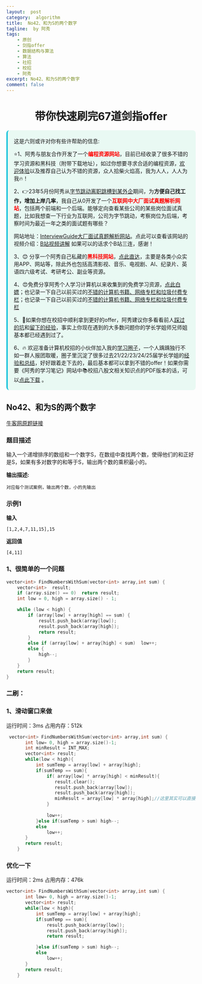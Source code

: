 ```yaml
---
layout:  post
category:  algorithm
title:  No42、和为S的两个数字
tagline:  by 阿秀
tags:
    - 原创
    - 剑指offer
    - 数据结构与算法
    - 算法
    - 社招
    - 校招
    - 阿秀
excerpt: No42、和为S的两个数字
comment: false
---
```


<h1 align="center">带你快速刷完67道剑指offer</h1>

<div style="border-color: #24C6DC;
            background-color: #e9f9f3;         
            margin: 1rem 0;
        padding: .25rem 1rem;
        border-left-width: .3rem;
        border-left-style: solid;
        border-radius: .5rem;
        color: inherit;">
  <p>这是六则或许对你有些许帮助的信息:</p>
<p>⭐️1、阿秀与朋友合作开发了一个<span style="font-weight:bold;color:red">编程资源网站</span>，目前已经收录了很多不错的学习资源和黑科技（附带下载地址），如过你想要寻求合适的编程资源，<a href="https://tools.interviewguide.cn/home" style="text-decoration: underline" target="_blank">欢迎体验</a>以及推荐自己认为不错的资源，众人拾柴火焰高，我为人人，人人为我🔥！</p>  <p>2、👉23年5月份阿秀从<a style="text-decoration: underline" href="https://mp.weixin.qq.com/s?__biz=Mzk0ODU4MzEzMw==&mid=2247512170&idx=1&sn=c4a04a383d2dfdece676b75f17224e78" target="_blank">字节跳动离职跳槽到某外企</a>期间，为<span style="font-weight:bold">方便自己找工作，增加上岸几率</span>，我自己从0开发了一个<span style="font-weight:bold;color:red">互联网中大厂面试真题解析网站</span>，包括两个前端和一个后端。能够定向查看某些公司的某些岗位面试真题，比如我想查一下行业为互联网，公司为字节跳动，考察岗位为后端，考察时间为最近一年之类的面试题有哪些？
<div align="center">
</div>网站地址：<a style="text-decoration: underline" href="https://top.interviewguide.cn/" target="_blank">InterviewGuide大厂面试真题解析网站</a>。点此可以查看该网站的视频介绍：<a style="text-decoration: underline" href="https://www.bilibili.com/video/BV1f94y1C7BL" target="_blank">B站视频讲解</a>   如果可以的话求个B站三连，感谢！
    </p>3、😊
    分享一个阿秀自己私藏的<span style="font-weight:bold;color:red">黑科技网站</span>，<a style="text-decoration: underline" href="https://hkjtz.cn/" target="_blank">点此直达</a>，主要是各类小众实用APP、网站等，除此外也包括高清影视、音乐、电视剧、AI、纪录片、英语四六级考试、考研考公、副业等资源。
  </p>
  <p>4、😍免费分享阿秀个人学习计算机以来收集到的免费学习资源，<a style="text-decoration: underline" href="/notes/07-resources/01-free/01-introduce.html" target="_blank">点此白嫖</a>；也记录一下自己以前买过的<a style="text-decoration: underline" href="/notes/07-resources/02-precious.html" target="_blank">不错的计算机书籍、网络专栏和垃圾付费专栏</a>；也记录一下自己以前买过的<a style="text-decoration: underline" href="/notes/07-resources/02-precious.html" target="_blank">不错的计算机书籍、网络专栏和垃圾付费专栏</a>
  </p>
  <p>5、🚀如果你想在校招中顺利拿到更好的offer，阿秀建议你多看看前人<a style="text-decoration: underline" href="https://www.yuque.com/tuobaaxiu/httmmc/npg1k81zeq4wfpyz" target="_blank">踩过的坑</a>和<a style="text-decoration: underline"  target="_blank" href="https://www.yuque.com/tuobaaxiu/httmmc/gge9ppd0mbu2d3dp">留下的经验</a>，事实上你现在遇到的大多数问题你的学长学姐师兄师姐基本都已经遇到过了。
  </p>
  <p>6、🔥 欢迎准备计算机校招的小伙伴加入我的<a  style="text-decoration: underline" href="https://www.yuque.com/tuobaaxiu/httmmc/xg0otqvc17wfx4u9" target="_blank">学习圈子</a>，一个人踽踽独行不如一群人报团取暖，圈子里沉淀了很多过去21/22/23/24/25届学长学姐的<a  style="text-decoration: underline" href="https://www.yuque.com/tuobaaxiu/httmmc/gge9ppd0mbu2d3dp" target="_blank">经验和总结</a>，好好跟着走下去的，最后基本都可以拿到不错的offer！</a>如果你需要《阿秀的学习笔记》网站中📚︎校招八股文相关知识点的PDF版本的话，可以<a style="text-decoration: underline" href="https://www.yuque.com/tuobaaxiu/httmmc/qs0yn66apvkzw0ps" target="_blank">点此下载</a> 。</p>   </div>



## **No42、和为S的两个数字**

<font style="font-weight:normal; color:#4169E1;text-decoration:underline;" target="_blank">[牛客网原题链接](https://www.nowcoder.com/practice/390da4f7a00f44bea7c2f3d19491311b?tpId=13&&tqId=11195&rp=1&ru=/ta/coding-interviews&qru=/ta/coding-interviews/question-ranking)</font>

### **题目描述**

输入一个递增排序的数组和一个数字S，在数组中查找两个数，使得他们的和正好是S，如果有多对数字的和等于S，输出两个数的乘积最小的。

**输出描述:**

```
对应每个测试案例，输出两个数，小的先输出
```

### **示例1**

**输入**

~~~
[1,2,4,7,11,15],15
~~~
**返回值**

~~~
[4,11]
~~~



### **1、很简单的一个问题**

~~~cpp
vector<int> FindNumbersWithSum(vector<int> array,int sum) {        
    vector<int>  result;
    if (array.size() == 0)  return result;
    int low = 0, high = array.size() - 1;

    while (low < high) {
        if (array[low] + array[high] == sum) {
            result.push_back(array[low]);
            result.push_back(array[high]);
            return result;
        }
        else if (array[low] + array[high] < sum)  low++;
        else {
            high--;
        }
    }
    return result;
}
~~~



### **二刷：**

### **1、滑动窗口来做**

运行时间：3ms  占用内存：512k

~~~cpp
 vector<int> FindNumbersWithSum(vector<int> array,int sum) {
       int low= 0, high = array.size()-1;
       int minResult = INT_MAX;
       vector<int> result;
       while(low < high){
           int sumTemp = array[low] + array[high];
           if(sumTemp == sum){
               if( array[low] * array[high] < minResult){
                  result.clear();
                  result.push_back(array[low]);
                  result.push_back(array[high]);
                  minResult = array[low] * array[high];//这里其实可以直接返回的，因为同比情况下，两个数字相差越远，他们的乘积越小的，约靠近相差的乘积就越大
               }
               
               low++;
           }else if(sumTemp > sum) high--;
           else
               low++;
       }
       return result;
    }
~~~



### **优化一下**

运行时间：2ms  占用内存：476k

~~~cpp
vector<int> FindNumbersWithSum(vector<int> array,int sum) {
       int low= 0, high = array.size()-1;
       vector<int> result;
       while(low < high){
           int sumTemp = array[low] + array[high];
           if(sumTemp == sum){
               result.push_back(array[low]);
               result.push_back(array[high]);
               return result;

           }else if(sumTemp > sum) high--;
           else
               low++;
       }
       return result;
    }
~~~


<p id = "和为S的两个数字"></p>

